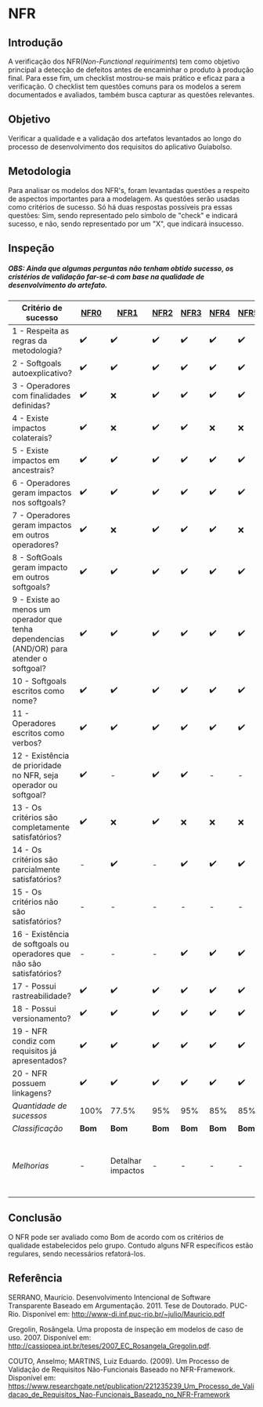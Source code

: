 # NFR

## Introdução

A verificação dos NFR(_Non-Functional requiriments_) tem como objetivo principal a detecção de defeitos antes de encaminhar o produto à produção final. Para esse fim, um checklist mostrou-se mais prático e eficaz para a verificação. O checklist tem questões comuns para os modelos a serem documentados e avaliados, também busca capturar as questões relevantes.

## Objetivo

Verificar a qualidade e a validação dos artefatos levantados ao longo do processo de desenvolvimento dos requisitos do aplicativo Guiabolso.

## Metodologia 

Para analisar os modelos dos NFR's, foram levantadas questões a respeito de aspectos importantes para a modelagem. As questões serão usadas como critérios de sucesso. Só há duas respostas possíveis pra essas questões: Sim, sendo representado pelo símbolo de "check" e indicará sucesso, e não, sendo representado por um "X", que indicará insucesso.

## Inspeção

##### OBS: Ainda que algumas perguntas não tenham obtido sucesso, os cristérios de validação far-se-á com base na qualidade de desenvolvimento do artefato.

|Critério de sucesso|[NFR0](../../modelagem/nfr/#nfr00-geral)|[NFR1](../../modelagem/nfr/#nfr01-suportabilidade)|[NFR2](../../modelagem/nfr/#nfr02-portabilidade)|[NFR3](../../modelagem/nfr/#nfr03-desempenho)|[NFR4](../../modelagem/nfr/#nfr04-design)|[NFR5](../../modelagem/nfr/#nfr05-confiabilidade)|[NFR6](../../modelagem/nfr/#nfr06-usabilidade)|[NFR7](../../modelagem/nfr/#nfr07-seguranca)|
|--|--|--|--|--|--|--|--|--|
| 1 - Respeita as regras da metodologia?| :heavy_check_mark: | :heavy_check_mark: | :heavy_check_mark: | :heavy_check_mark: | :heavy_check_mark: | :heavy_check_mark: | :x: | :heavy_check_mark: |
| 2 - Softgoals autoexplicativo? | :heavy_check_mark: | :heavy_check_mark: | :heavy_check_mark: | :heavy_check_mark: | :heavy_check_mark: | :heavy_check_mark: | :heavy_check_mark: | :heavy_check_mark: |
| 3 - Operadores com finalidades definidas?| :heavy_check_mark: | :x: | :heavy_check_mark: | :heavy_check_mark: | :heavy_check_mark: | :heavy_check_mark: | :x: | :heavy_check_mark: |
| 4 - Existe impactos colaterais?| :heavy_check_mark: | :x: | :heavy_check_mark: | :heavy_check_mark: | :x: | :x: | :x: | :heavy_check_mark: |
| 5 - Existe impactos em ancestrais?| :heavy_check_mark: | :heavy_check_mark: | :heavy_check_mark: | :heavy_check_mark: | :heavy_check_mark: | :heavy_check_mark: | :heavy_check_mark: | :heavy_check_mark: |
| 6 - Operadores geram impactos nos softgoals?| :heavy_check_mark: | :heavy_check_mark: | :heavy_check_mark: | :heavy_check_mark: | :heavy_check_mark: | :heavy_check_mark: | :heavy_check_mark: | :heavy_check_mark: |
| 7 - Operadores geram impactos em outros operadores?| :heavy_check_mark: | :x: | :heavy_check_mark: | :heavy_check_mark: | :heavy_check_mark: | :x: | :heavy_check_mark: | :heavy_check_mark: |
| 8 - SoftGoals geram impacto em outros softgoals? | :heavy_check_mark: | :heavy_check_mark: | :heavy_check_mark: | :heavy_check_mark: | :heavy_check_mark: | :heavy_check_mark: | :heavy_check_mark: | :heavy_check_mark: |
| 9 - Existe ao menos um operador que tenha dependencias (AND/OR) para atender o softgoal?| :heavy_check_mark: | :heavy_check_mark: | :heavy_check_mark: | :heavy_check_mark: | :heavy_check_mark: | :heavy_check_mark: | :heavy_check_mark: | :heavy_check_mark: |
| 10 - Softgoals escritos como nome? | :heavy_check_mark: | :heavy_check_mark: | :heavy_check_mark: | :heavy_check_mark:| :heavy_check_mark: | :heavy_check_mark: | :heavy_check_mark: | :heavy_check_mark: |
| 11 - Operadores escritos como verbos? | :heavy_check_mark: | :heavy_check_mark: | :heavy_check_mark: | :heavy_check_mark: | :heavy_check_mark: | :heavy_check_mark: | :heavy_check_mark: | :heavy_check_mark: |
| 12 - Existência de prioridade no NFR, seja operador ou softgoal?| :heavy_check_mark: | - | :heavy_check_mark: | :heavy_check_mark: | - | - | - | - |
| 13 - Os critérios são completamente satisfatórios?| :heavy_check_mark: | :x: | :heavy_check_mark: | :x: | :x: | :x: | :x: | :heavy_check_mark: |
| 14 - Os critérios são parcialmente satisfatórios?| - | :heavy_check_mark: | - | :heavy_check_mark: | :heavy_check_mark: | :heavy_check_mark: | :heavy_check_mark: | - |
| 15 - Os critérios não são satisfatórios?| - | - | - | - | - | - | - | - |
| 16 - Existência de softgoals ou operadores que não são satisfatórios?| - | - | - | :heavy_check_mark: | :heavy_check_mark: | :heavy_check_mark: | - | :heavy_check_mark: |
| 17 - Possui rastreabilidade? | :heavy_check_mark: | :heavy_check_mark: | :heavy_check_mark: | :heavy_check_mark: | :heavy_check_mark: | :heavy_check_mark: | :heavy_check_mark: | :heavy_check_mark: |
| 18 - Possui versionamento?| :heavy_check_mark: | :heavy_check_mark: | :heavy_check_mark: | :heavy_check_mark: | :heavy_check_mark: | :heavy_check_mark: | :heavy_check_mark: | :heavy_check_mark: |
| 19 - NFR condiz com requisitos já apresentados?| :heavy_check_mark: | :heavy_check_mark: | :heavy_check_mark: | :heavy_check_mark: | :heavy_check_mark: | :heavy_check_mark: | :heavy_check_mark:| :heavy_check_mark: |
| 20 - NFR possuem linkagens?| :heavy_check_mark: | :heavy_check_mark: | :heavy_check_mark: | :heavy_check_mark: | :heavy_check_mark: | :heavy_check_mark: | :heavy_check_mark: | :heavy_check_mark: |
| *Quantidade de sucessos* | 100% | 77.5% | 95% | 95% | 85% | 85% |  65% | 90% |
| *Classificação* | **Bom**  | **Bom** | **Bom** | **Bom** | **Bom** | **Bom** | **regular** | **Bom** |
| *Melhorias* | - | Detalhar impactos | - | - | - | - | Detalhar impactos, aprofundar mais no tema e sua importância | - |

## Conclusão

O NFR pode ser avaliado como Bom de acordo com os critérios de qualidade estabelecidos pelo grupo. Contudo alguns NFR específicos estão regulares, sendo necessários refatorá-los.

## Referência

SERRANO, Maurício. Desenvolvimento Intencional de Software Transparente Baseado em Argumentação. 2011. Tese de Doutorado. PUC-Rio. Disponível em: http://www-di.inf.puc-rio.br/~julio/Mauricio.pdf

Gregolin, Rosângela. Uma proposta de inspeção em modelos de caso de uso. 2007. Disponível em: http://cassiopea.ipt.br/teses/2007_EC_Rosangela_Gregolin.pdf.

COUTO, Anselmo; MARTINS, Luiz Eduardo. (2009). Um Processo de Validação de Requisitos Não-Funcionais Baseado no NFR-Framework. Disponível em: https://www.researchgate.net/publication/221235239_Um_Processo_de_Validacao_de_Requisitos_Nao-Funcionais_Baseado_no_NFR-Framework 

